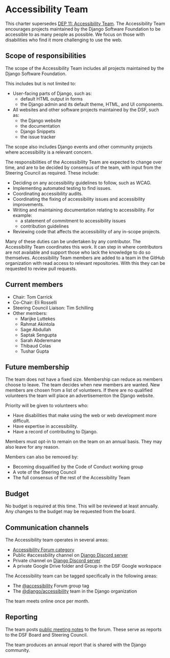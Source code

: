 # Accessibility Team

This charter supersedes [DEP 11: Accessibility Team](https://github.com/django/deps/blob/main/final/0011-accessibility-team.rst).
The Accessibility Team encourages projects maintained by the Django Software
Foundation to be accessible to as many people as possible.
We focus on those with disabilities who find it more challenging to use the web.


## Scope of responsibilities

The scope of the Accessibility Team includes all projects maintained by
the Django Software Foundation.

This includes but is not limited to:

- User-facing parts of Django, such as:
  -  default HTML output in forms
  -  the Django admin and its default theme, HTML, and UI components.
- All websites and other software projects maintained by the DSF, such as:
  -  the Django website
  -  the documentation
  -  Django Snippets
  -  the issue tracker

The scope also includes Django events and other community projects where accessibility
is a relevant concern.

The responsibilities of the Accessibility Team are expected to change over time,
and are to be decided by consensus of the team, with input from the Steering Council
as required. These include:

- Deciding on any accessibility guidelines to follow, such as WCAG.
- Implementing automated testing to find issues.
- Coordinating accessibility audits.
- Coordinating the fixing of accessibility issues and accessibility improvements.
- Writing and maintaining documentation relating to accessibility. For example:
  - a statement of commitment to accessibility issues
  - contribution guidelines
- Reviewing code that affects the accessibility of any in-scope projects.

Many of these duties can be undertaken by any contributor. The Accessibility Team
coordinates this work.
It can step in where contributors are not available and support those who lack the
knowledge to do so themselves.
Accessibility Team members are added to a team in the GitHub organization with
read access to relevant repositories. With this they can be requested to review pull
requests.


## Current members

- Chair: Tom Carrick
- Co-Chair: Eli Rosselli
- Steering Council Liaison: Tim Schilling
- Other members:
  - Marijke Luttekes
  - Rahmat Akintola
  - Sage Abdullah
  - Saptak Sengupta
  - Sarah Abderemane
  - Thibaud Colas
  - Tushar Gupta


## Future membership

The team does not have a fixed size.
Membership can reduce as members choose to leave.
The team decides when new members are wanted.
New members are chosen from a list of volunteers.
If there are no qualified volunteers the team will place an advertisementon the Django website.

Priority will be given to volunteers who:

- Have disabilities that make using the web or web development more difficult.
- Have expertise in accessibility.
- Have a record of contributing to Django.

Members must opt-in to remain on the team on an annual basis.
They may also leave for any reason.

Members can also be removed by:

- Becoming disqualified by the Code of Conduct working group
- A vote of the Steering Council
- The full consensus of the rest of the Accessibility Team


## Budget

No budget is required at this time. This will be reviewed at least annually.
Any changes to the budget may be requested from the board.


## Communication channels

The Accessibility team operates in several areas:
- [Accessibility Forum category](https://forum.djangoproject.com/c/internals/accessibility/26)
- Public #accessbility channel on [Django Discord server](https://chat.djangoproject.com)
- Private channel on [Django Discord server](https://chat.djangoproject.com)
- A private Google Drive folder and Group in the DSF Google workspace

The Accessibility team can be tagged specifically in the following areas:

- The [@accessibility](https://forum.djangoproject.com/groups/accessibility) Forum group tag
- The [@django/accessibility](https://github.com/orgs/django/teams/accessibility) team in the Django organization

The team meets online once per month.


## Reporting

The team posts [public meeting notes](https://forum.djangoproject.com/t/accessibility-team-meeting-notes/26133)
to the forum. These serve as reports to the DSF Board and Steering Council.

The team produces an annual report that is shared with the Django community.
